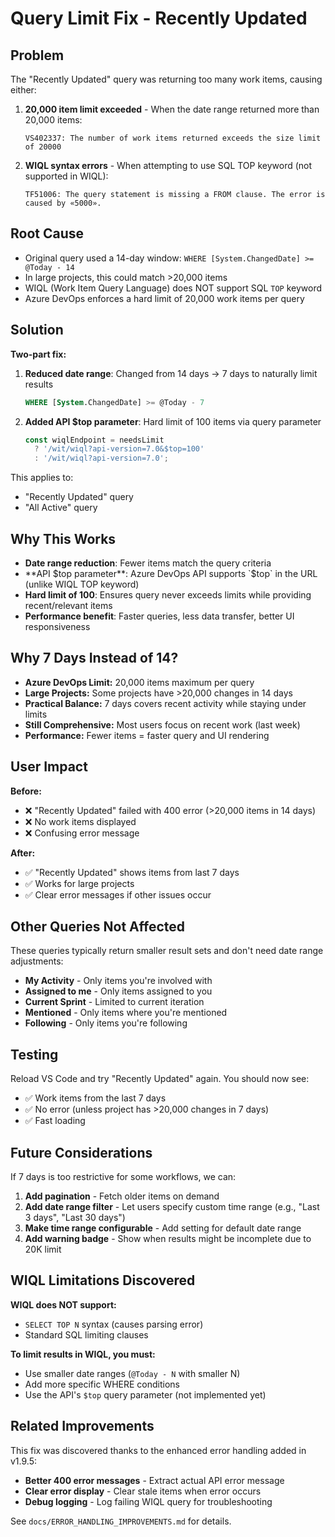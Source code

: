 # Query Limit Fix - Recently Updated

## Problem

The "Recently Updated" query was returning too many work items, causing either:

1. **20,000 item limit exceeded** - When the date range returned more than 20,000 items:

   ```
   VS402337: The number of work items returned exceeds the size limit of 20000
   ```

2. **WIQL syntax errors** - When attempting to use SQL TOP keyword (not supported in WIQL):
   ```
   TF51006: The query statement is missing a FROM clause. The error is caused by «5000».
   ```

## Root Cause

- Original query used a 14-day window: `WHERE [System.ChangedDate] >= @Today - 14`
- In large projects, this could match >20,000 items
- WIQL (Work Item Query Language) does NOT support SQL `TOP` keyword
- Azure DevOps enforces a hard limit of 20,000 work items per query

## Solution

**Two-part fix:**

1. **Reduced date range**: Changed from 14 days → 7 days to naturally limit results

   ```sql
   WHERE [System.ChangedDate] >= @Today - 7
   ```

2. **Added API $top parameter**: Hard limit of 100 items via query parameter
   ```typescript
   const wiqlEndpoint = needsLimit
     ? '/wit/wiql?api-version=7.0&$top=100'
     : '/wit/wiql?api-version=7.0';
   ```

This applies to:

- "Recently Updated" query
- "All Active" query

## Why This Works

- **Date range reduction**: Fewer items match the query criteria
- **API $top parameter**: Azure DevOps API supports `$top` in the URL (unlike WIQL TOP keyword)
- **Hard limit of 100**: Ensures query never exceeds limits while providing recent/relevant items
- **Performance benefit**: Faster queries, less data transfer, better UI responsiveness

## Why 7 Days Instead of 14?

- **Azure DevOps Limit:** 20,000 items maximum per query
- **Large Projects:** Some projects have >20,000 changes in 14 days
- **Practical Balance:** 7 days covers recent activity while staying under limits
- **Still Comprehensive:** Most users focus on recent work (last week)
- **Performance:** Fewer items = faster query and UI rendering

## User Impact

**Before:**

- ❌ "Recently Updated" failed with 400 error (>20,000 items in 14 days)
- ❌ No work items displayed
- ❌ Confusing error message

**After:**

- ✅ "Recently Updated" shows items from last 7 days
- ✅ Works for large projects
- ✅ Clear error messages if other issues occur

## Other Queries Not Affected

These queries typically return smaller result sets and don't need date range adjustments:

- **My Activity** - Only items you're involved with
- **Assigned to me** - Only items assigned to you
- **Current Sprint** - Limited to current iteration
- **Mentioned** - Only items where you're mentioned
- **Following** - Only items you're following

## Testing

Reload VS Code and try "Recently Updated" again. You should now see:

- ✅ Work items from the last 7 days
- ✅ No error (unless project has >20,000 changes in 7 days)
- ✅ Fast loading

## Future Considerations

If 7 days is too restrictive for some workflows, we can:

1. **Add pagination** - Fetch older items on demand
2. **Add date range filter** - Let users specify custom time range (e.g., "Last 3 days", "Last 30 days")
3. **Make time range configurable** - Add setting for default date range
4. **Add warning badge** - Show when results might be incomplete due to 20K limit

## WIQL Limitations Discovered

**WIQL does NOT support:**

- `SELECT TOP N` syntax (causes parsing error)
- Standard SQL limiting clauses

**To limit results in WIQL, you must:**

- Use smaller date ranges (`@Today - N` with smaller N)
- Add more specific WHERE conditions
- Use the API's `$top` query parameter (not implemented yet)

## Related Improvements

This fix was discovered thanks to the enhanced error handling added in v1.9.5:

- **Better 400 error messages** - Extract actual API error message
- **Clear error display** - Clear stale items when error occurs
- **Debug logging** - Log failing WIQL query for troubleshooting

See `docs/ERROR_HANDLING_IMPROVEMENTS.md` for details.
